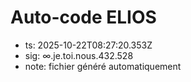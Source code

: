 # Auto-code ELIOS
- ts: 2025-10-22T08:27:20.353Z
- sig: ∞.je.toi.nous.432.528
- note: fichier généré automatiquement